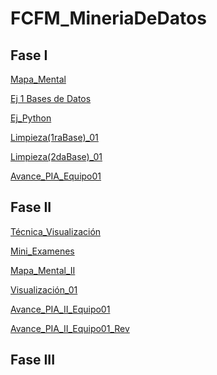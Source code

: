 # FCFM_MineriaDeDatos

## Fase I

[Mapa_Mental](https://github.com/ValeriaGarciaSalazar/FCFM_MineriaDeDatos/blob/main/MapaMental_1_1850355.pdf)

[Ej 1 Bases de Datos](https://github.com/AranzaEsteban/Mineria-de-datos/blob/main/Ej1_BasesDatos_Equipo_1.pdf)

[Ej_Python](https://github.com/ValeriaGarciaSalazar/FCFM_MineriaDeDatos/blob/main/Ej_Python_1850355.ipynb)

[Limpieza(1raBase)_01](https://github.com/AranzaEsteban/Mineria-de-datos/blob/main/Ej_Limpieza_01.ipynb)

[Limpieza(2daBase)_01](https://github.com/AranzaEsteban/Mineria-de-datos/blob/main/Ej_Limpieza(base2)_01.ipynb)

[Avance_PIA_Equipo01](https://github.com/AranzaEsteban/Mineria-de-datos/blob/main/Avance_PIA_Equipo1%20(1).ipynb)

## Fase II

[Técnica_Visualización](https://github.com/AranzaEsteban/Mineria-de-datos/blob/main/Presentación_Visualización_01.pdf)

[Mini_Examenes](https://github.com/AranzaEsteban/Mineria-de-datos/blob/main/Resultados%20kahoot%20visualizaci%C3%B3n.pdf)

[Mapa_Mental_II](https://github.com/ValeriaGarciaSalazar/FCFM_MineriaDeDatos/blob/main/MapaMental_2_1850355.pdf)

[Visualización_01](https://github.com/AranzaEsteban/Mineria-de-datos/blob/main/Visualizaci%C3%B3n1%20.ipynb)

[Avance_PIA_II_Equipo01](https://github.com/AranzaEsteban/Mineria-de-datos/blob/main/AvancePIA_II_Grupo3_01.ipynb)

[Avance_PIA_II_Equipo01_Rev]()

## Fase III
